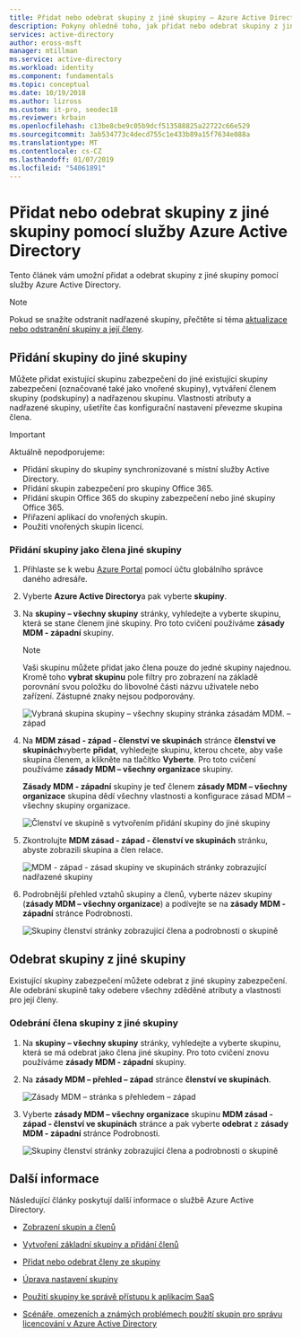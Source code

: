 ```yaml
---
title: Přidat nebo odebrat skupiny z jiné skupiny – Azure Active Directory | Dokumentace Microsoftu
description: Pokyny ohledně toho, jak přidat nebo odebrat skupiny z jiné skupiny pomocí služby Azure Active Directory.
services: active-directory
author: eross-msft
manager: mtillman
ms.service: active-directory
ms.workload: identity
ms.component: fundamentals
ms.topic: conceptual
ms.date: 10/19/2018
ms.author: lizross
ms.custom: it-pro, seodec18
ms.reviewer: krbain
ms.openlocfilehash: c13be8cbe9c05b9dcf513588825a22722c66e529
ms.sourcegitcommit: 3ab534773c4decd755c1e433b89a15f7634e088a
ms.translationtype: MT
ms.contentlocale: cs-CZ
ms.lasthandoff: 01/07/2019
ms.locfileid: "54061891"
---
```

# <a name="add-or-remove-a-group-from-another-group-using-azure-active-directory"></a>Přidat nebo odebrat skupiny z jiné skupiny pomocí služby Azure Active Directory
Tento článek vám umožní přidat a odebrat skupiny z jiné skupiny pomocí služby Azure Active Directory.

>[!Note]
>Pokud se snažíte odstranit nadřazené skupiny, přečtěte si téma [aktualizace nebo odstranění skupiny a její členy](active-directory-groups-delete-group.md).

## <a name="add-a-group-to-another-group"></a>Přidání skupiny do jiné skupiny
Můžete přidat existující skupinu zabezpečení do jiné existující skupiny zabezpečení (označované také jako vnořené skupiny), vytváření členem skupiny (podskupiny) a nadřazenou skupinu. Vlastnosti atributy a nadřazené skupiny, ušetříte čas konfigurační nastavení převezme skupina člena.

>[!Important]
>Aktuálně nepodporujeme:<ul><li>Přidání skupiny do skupiny synchronizované s místní služby Active Directory.</li><li>Přidání skupin zabezpečení pro skupiny Office 365.</li><li>Přidání skupin Office 365 do skupiny zabezpečení nebo jiné skupiny Office 365.</li><li>Přiřazení aplikací do vnořených skupin.</li><li>Použití vnořených skupin licencí.</li></ul>

### <a name="to-add-a-group-as-a-member-of-another-group"></a>Přidání skupiny jako člena jiné skupiny

1. Přihlaste se k webu [Azure Portal](https://portal.azure.com) pomocí účtu globálního správce daného adresáře.

2. Vyberte **Azure Active Directory**a pak vyberte **skupiny**.

3. Na **skupiny – všechny skupiny** stránky, vyhledejte a vyberte skupinu, která se stane členem jiné skupiny. Pro toto cvičení používáme **zásady MDM - západní** skupiny.

    >[!Note]
    >Vaši skupinu můžete přidat jako člena pouze do jedné skupiny najednou. Kromě toho **vybrat skupinu** pole filtry pro zobrazení na základě porovnání svou položku do libovolné části názvu uživatele nebo zařízení. Zástupné znaky nejsou podporovány.

    ![Vybraná skupina skupiny – všechny skupiny stránka zásadám MDM. – západ](media/active-directory-groups-membership-azure-portal/group-all-groups-screen.png)

4. Na **MDM zásad - západ - členství ve skupinách** stránce **členství ve skupinách**vyberte **přidat**, vyhledejte skupinu, kterou chcete, aby vaše skupina členem, a klikněte na tlačítko  **Vyberte**. Pro toto cvičení používáme **zásady MDM – všechny organizace** skupiny.

    **Zásady MDM - západní** skupiny je teď členem **zásady MDM – všechny organizace** skupina dědí všechny vlastnosti a konfigurace zásad MDM – všechny skupiny organizace.

    ![Členství ve skupině s vytvořením přidání skupiny do jiné skupiny](media/active-directory-groups-membership-azure-portal/add-group-membership.png)

5. Zkontrolujte **MDM zásad - západ - členství ve skupinách** stránku, abyste zobrazili skupina a člen relace.

    ![MDM - západ - zásad skupiny ve skupinách stránky zobrazující nadřazené skupiny](media/active-directory-groups-membership-azure-portal/group-membership-blade.png)

6. Podrobnější přehled vztahů skupiny a členů, vyberte název skupiny (**zásady MDM – všechny organizace**) a podívejte se na **zásady MDM - západní** stránce Podrobnosti.

    ![Skupiny členství stránky zobrazující člena a podrobnosti o skupině](media/active-directory-groups-membership-azure-portal/group-membership-review.png)

## <a name="remove-a-group-from-another-group"></a>Odebrat skupiny z jiné skupiny
Existující skupiny zabezpečení můžete odebrat z jiné skupiny zabezpečení. Ale odebrání skupině taky odebere všechny zděděné atributy a vlastnosti pro její členy.

### <a name="to-remove-a-member-group-from-another-group"></a>Odebrání člena skupiny z jiné skupiny
1. Na **skupiny – všechny skupiny** stránky, vyhledejte a vyberte skupinu, která se má odebrat jako člena jiné skupiny. Pro toto cvičení znovu používáme **zásady MDM - západní** skupiny.

2. Na **zásady MDM – přehled – západ** stránce **členství ve skupinách**.

    ![Zásady MDM – stránka s přehledem – západ](media/active-directory-groups-membership-azure-portal/group-membership-overview.png)

3. Vyberte **zásady MDM – všechny organizace** skupinu **MDM zásad - západ - členství ve skupinách** stránce a pak vyberte **odebrat** z **zásady MDM - západní** stránce Podrobnosti.

    ![Skupiny členství stránky zobrazující člena a podrobnosti o skupině](media/active-directory-groups-membership-azure-portal/group-membership-remove.png)


## <a name="additional-information"></a>Další informace
Následující články poskytují další informace o službě Azure Active Directory.

- [Zobrazení skupin a členů](active-directory-groups-view-azure-portal.md)

- [Vytvoření základní skupiny a přidání členů](active-directory-groups-create-azure-portal.md)

- [Přidat nebo odebrat členy ze skupiny](active-directory-groups-members-azure-portal.md)

- [Úprava nastavení skupiny](active-directory-groups-settings-azure-portal.md)

- [Použití skupiny ke správě přístupu k aplikacím SaaS](../users-groups-roles/groups-saasapps.md)

- [Scénáře, omezeních a známých problémech použití skupin pro správu licencování v Azure Active Directory](../users-groups-roles/licensing-group-advanced.md#limitations-and-known-issues)
